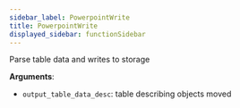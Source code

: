 ```yaml
---
sidebar_label: PowerpointWrite
title: PowerpointWrite
displayed_sidebar: functionSidebar
---
```


Parse table data and writes to storage

**Arguments**:

- `output_table_data_desc`: table describing objects moved

